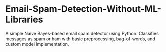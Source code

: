 # Email-Spam-Detection-Without-ML-Libraries
A simple Naive Bayes-based email spam detector using Python. Classifies messages as spam or ham with basic preprocessing, bag-of-words, and custom model implementation.
